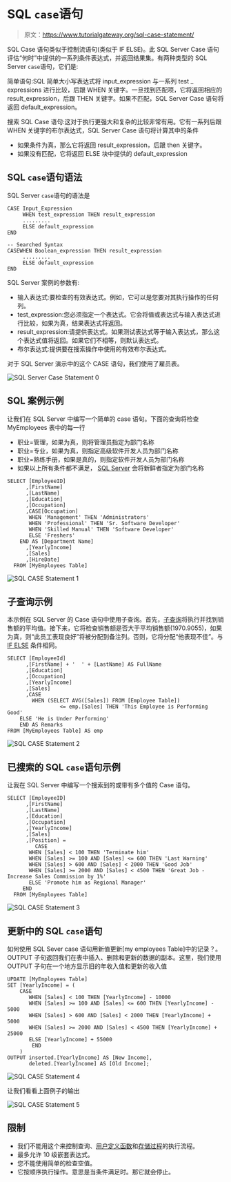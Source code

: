 # SQL `case`语句

> 原文：<https://www.tutorialgateway.org/sql-case-statement/>

SQL Case 语句类似于控制流语句(类似于 IF ELSE)。此 SQL Server Case 语句评估“何时”中提供的一系列条件表达式，并返回结果集。有两种类型的 SQL Server `case`语句，它们是:

简单语句:SQL 简单大小写表达式将 input_expression 与一系列 test _ expressions 进行比较，后跟 WHEN 关键字。一旦找到匹配项，它将返回相应的 result_expression，后跟 THEN 关键字。如果不匹配，SQL Server Case 语句将返回 default_expression。

搜索 SQL Case 语句:这对于执行更强大和复杂的比较非常有用。它有一系列后跟 WHEN 关键字的布尔表达式，SQL Server Case 语句将计算其中的条件

*   如果条件为真，那么它将返回 result_expression，后跟 then 关键字。
*   如果没有匹配，它将返回 ELSE 块中提供的 default_expression

## SQL `case`语句语法

SQL Server `case`语句的语法是

```
CASE Input_Expression
     WHEN test_expression THEN result_expression
     .........
     ELSE default_expression
END

-- Searched Syntax
CASEWHEN Boolean_expression THEN result_expression
     .........
     ELSE default_expression
END
```

SQL Server 案例的参数有:

*   输入表达式:要检查的有效表达式。例如，它可以是您要对其执行操作的任何列。
*   test_expression:您必须指定一个表达式。它会将值或表达式与输入表达式进行比较，如果为真，结果表达式将返回。
*   result_expression:请提供表达式。如果测试表达式等于输入表达式，那么这个表达式值将返回。如果它们不相等，则默认表达式。
*   布尔表达式:提供要在搜索操作中使用的有效布尔表达式。

对于 SQL Server 演示中的这个 CASE 语句，我们使用了雇员表。

![SQL Server Case Statement 0](img/3f0fd2dabac60208342a4205ad4e2af3.png)

## SQL 案例示例

让我们在 SQL Server 中编写一个简单的 case 语句。下面的查询将检查 MyEmployees 表中的每一行

*   职业=管理，如果为真，则将管理员指定为部门名称
*   职业=专业，如果为真，则指定高级软件开发人员为部门名称
*   职业=熟练手册，如果是真的，则指定软件开发人员为部门名称
*   如果以上所有条件都不满足， [SQL Server](https://www.tutorialgateway.org/sql/) 会将新鲜者指定为部门名称

```
SELECT [EmployeeID]
      ,[FirstName]
      ,[LastName]
      ,[Education]
      ,[Occupation]
      ,CASE[Occupation]
	   WHEN 'Management' THEN 'Administrators'
	   WHEN 'Professional' THEN 'Sr. Software Developer'
	   WHEN 'Skilled Manual' THEN 'Software Developer'
	   ELSE 'Freshers'
	END AS [Department Name]
      ,[YearlyIncome]
      ,[Sales]
      ,[HireDate]
  FROM [MyEmployees Table]
```

![SQL CASE Statement 1](img/2bd9c10f7a7b29156ac568a18fd8c381.png)

## 子查询示例

本示例在 SQL Server 的 Case 语句中使用子查询。首先，[子查询](https://www.tutorialgateway.org/sql-subquery/)将执行并找到销售额的平均值。接下来，它将检查销售额是否大于平均销售额(1970.9055)，如果为真，则“此员工表现良好”将被分配到备注列。否则，它将分配“他表现不佳”。与 [IF ELSE](https://www.tutorialgateway.org/sql-if-else/) 条件相同。

```
SELECT [EmployeeId]
      ,[FirstName] + '  ' + [LastName] AS FullName
      ,[Education]
      ,[Occupation]
      ,[YearlyIncome]
      ,[Sales]
      ,CASE 
        WHEN (SELECT AVG([Sales]) FROM [Employee Table]) 
                 <= emp.[Sales] THEN 'This Employee is Performing Good'
	ELSE 'He is Under Performing'
	END AS Remarks
FROM [MyEmployees Table] AS emp
```

![SQL CASE Statement 2](img/374fd3a29e7eb960edb22b9eed80486e.png)

## 已搜索的 SQL `case`语句示例

让我在 SQL Server 中编写一个搜索到的或带有多个值的 Case 语句。

```
SELECT [EmployeeID]
      ,[FirstName]
      ,[LastName]
      ,[Education]
      ,[Occupation]
      ,[YearlyIncome]
      ,[Sales]
      ,[Position] = 
         CASE 
	   WHEN [Sales] < 100 THEN 'Terminate him'
	   WHEN [Sales] >= 100 AND [Sales] <= 600 THEN 'Last Warning'
	   WHEN [Sales] > 600 AND [Sales] < 2000 THEN 'Good Job'
	   WHEN [Sales] >= 2000 AND [Sales] < 4500 THEN 'Great Job - Increase Sales Commission by 1%'
	   ELSE 'Promote him as Regional Manager'
	 END
  FROM [MyEmployees Table]
```

![SQL CASE Statement 3](img/77ac610b5215133b8e481992db49a0fe.png)

## 更新中的 SQL `case`语句

如何使用 SQL Sever case 语句用新值更新[my employees Table]中的记录？。OUTPUT 子句返回我们在表中插入、删除和更新的数据的副本。这里，我们使用 OUTPUT 子句在一个地方显示旧的年收入值和更新的收入值

```
UPDATE [MyEmployees Table]
SET [YearlyIncome] = (
	CASE 
	   WHEN [Sales] < 100 THEN [YearlyIncome] - 10000
	   WHEN [Sales] >= 100 AND [Sales] <= 600 THEN [YearlyIncome] - 5000
	   WHEN [Sales] > 600 AND [Sales] < 2000 THEN [YearlyIncome] + 5000
	   WHEN [Sales] >= 2000 AND [Sales] < 4500 THEN [YearlyIncome] + 25000
	   ELSE [YearlyIncome] + 55000
        END
	)
OUTPUT inserted.[YearlyIncome] AS [New Income], 
       deleted.[YearlyIncome] AS [Old Income];
```

![SQL CASE Statement 4](img/e0000c61d86c6f1707230deececabc45.png)

让我们看看上面例子的输出

![SQL CASE Statement 5](img/ce8ebfc448ba48fd587c8e48b71a7358.png)

## 限制

*   我们不能用这个来控制查询、[用户定义函数](https://www.tutorialgateway.org/user-defined-functions-in-sql/)和[存储过程](https://www.tutorialgateway.org/stored-procedures-in-sql/)的执行流程。
*   最多允许 10 级嵌套表达式。
*   您不能使用简单的检查空值。
*   它按顺序执行操作。意思是当条件满足时。那它就会停止。